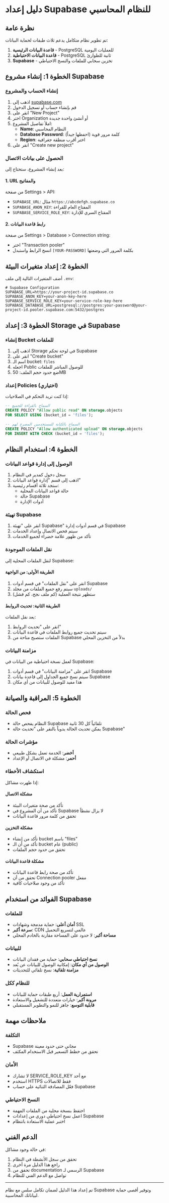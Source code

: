 # دليل إعداد Supabase للنظام المحاسبي

## نظرة عامة

تم تطوير نظام متكامل يدعم ثلاث طبقات لحماية البيانات:
1. **قاعدة البيانات الرئيسية** - PostgreSQL للعمليات اليومية
2. **قاعدة البيانات الاحتياطية** - PostgreSQL ثانية للطوارئ
3. **Supabase** - تخزين سحابي للملفات والنسخ الاحتياطي

## الخطوة 1: إنشاء مشروع Supabase

### إنشاء الحساب والمشروع
1. اذهب إلى [supabase.com](https://supabase.com)
2. قم بإنشاء حساب أو تسجيل الدخول
3. انقر على "New Project"
4. اختر Organization أو أنشئ واحدة جديدة
5. املأ تفاصيل المشروع:
   - **Name**: النظام المحاسبي
   - **Database Password**: كلمة مرور قوية (احفظها جيداً)
   - **Region**: اختر أقرب منطقة جغرافية
6. انقر على "Create new project"

### الحصول على بيانات الاتصال
بعد إنشاء المشروع، ستحتاج إلى:

#### 1. URL والمفاتيح
من صفحة Settings > API:
- `SUPABASE_URL`: مثال `https://abcdefgh.supabase.co`
- `SUPABASE_ANON_KEY`: المفتاح العام للقراءة
- `SUPABASE_SERVICE_ROLE_KEY`: المفتاح السري للإدارة

#### 2. رابط قاعدة البيانات
من صفحة Settings > Database > Connection string:
- اختر "Transaction pooler"
- انسخ الرابط واستبدل `[YOUR-PASSWORD]` بكلمة المرور التي وضعتها

## الخطوة 2: إعداد متغيرات البيئة

أضف المتغيرات التالية إلى ملف `.env`:

```env
# Supabase Configuration
SUPABASE_URL=https://your-project-id.supabase.co
SUPABASE_ANON_KEY=your-anon-key-here
SUPABASE_SERVICE_ROLE_KEY=your-service-role-key-here
SUPABASE_DATABASE_URL=postgresql://postgres:your-password@your-project-id.pooler.supabase.com:5432/postgres
```

## الخطوة 3: إعداد Storage في Supabase

### إنشاء Bucket للملفات
1. اذهب إلى Storage في لوحة تحكم Supabase
2. انقر على "Create bucket"
3. اسم الـ bucket: `files`
4. اجعله Public للوصول المباشر للملفات
5. ضع حدود حجم الملف: 50MB

### إعداد Policies (اختياري)
إذا كنت تريد التحكم في الصلاحيات:
```sql
-- السماح بالقراءة للجميع
CREATE POLICY "Allow public read" ON storage.objects
FOR SELECT USING (bucket_id = 'files');

-- السماح بالكتابة للمستخدمين المصرح لهم
CREATE POLICY "Allow authenticated upload" ON storage.objects
FOR INSERT WITH CHECK (bucket_id = 'files');
```

## الخطوة 4: استخدام النظام

### الوصول إلى إدارة قواعد البيانات
1. سجل دخول كمدير في النظام
2. اذهب إلى قسم "إدارة قواعد البيانات"
3. ستجد ثلاثة أقسام رئيسية:
   - حالة قواعد البيانات المحلية
   - حالة Supabase
   - أدوات الإدارة

### تهيئة Supabase
1. انقر على "تهيئة Supabase" في قسم أدوات إدارة Supabase
2. سيتم فحص الاتصال وإعداد الخدمات
3. تأكد من ظهور علامة خضراء لجميع الخدمات

### نقل الملفات الموجودة
لنقل الملفات المحلية إلى Supabase:

#### الطريقة الأولى: من الواجهة
1. انقر على "نقل الملفات" في قسم أدوات Supabase
2. سيتم رفع جميع الملفات من مجلد `uploads/`
3. ستظهر نتيجة العملية (كم ملف نجح، كم فشل)

#### الطريقة الثانية: تحديث الروابط
بعد نقل الملفات:
1. انقر على "تحديث الروابط"
2. سيتم تحديث جميع روابط الملفات في قاعدة البيانات
3. الملفات ستصبح متاحة من Supabase بدلاً من التخزين المحلي

### مزامنة البيانات
لعمل نسخة احتياطية من البيانات في Supabase:
1. انقر على "مزامنة البيانات" في قسم أدوات Supabase
2. سيتم نسخ جميع الجداول إلى قاعدة بيانات Supabase
3. هذا مفيد للوصول للبيانات من أي مكان

## الخطوة 5: المراقبة والصيانة

### فحص الحالة
- النظام يفحص حالة Supabase تلقائياً كل 30 ثانية
- يمكن تحديث الحالة يدوياً بالنقر على "تحديث حالة Supabase"

### مؤشرات الحالة
- **أخضر**: الخدمة تعمل بشكل طبيعي
- **أحمر**: مشكلة في الاتصال أو الإعداد

### استكشاف الأخطاء
إذا ظهرت مشاكل:

#### مشكلة الاتصال
- تأكد من صحة متغيرات البيئة
- تأكد من أن المشروع في Supabase لا يزال نشطاً
- تحقق من كلمة مرور قاعدة البيانات

#### مشكلة التخزين
- تأكد من إنشاء bucket باسم "files"
- تأكد من أن الـ bucket عام (public)
- تحقق من حدود حجم الملفات

#### مشكلة قاعدة البيانات
- تأكد من صحة رابط قاعدة البيانات
- تحقق من أن Connection pooler مفعل
- تأكد من وجود صلاحيات كافية

## الفوائد من استخدام Supabase

### للملفات
- **أمان أعلى**: حماية مدمجة وشهادات SSL
- **سرعة أكبر**: CDN عالمي لتسريع التحميل
- **مساحة أكبر**: لا حدود على المساحة مقارنة بالخادم المحلي

### للبيانات
- **نسخ احتياطي سحابي**: حماية من فقدان البيانات
- **الوصول من أي مكان**: إمكانية الوصول للبيانات عن بُعد
- **مزامنة تلقائية**: نسخ تلقائي للتحديثات

### للنظام ككل
- **استمرارية العمل**: أربع طبقات حماية للبيانات
- **مرونة أكبر**: خيارات متعددة للتشغيل والاستعادة
- **قابلية التوسع**: جاهز للنمو والتطوير المستقبلي

## ملاحظات مهمة

### التكلفة
- Supabase مجاني حتى حدود معينة
- تحقق من خطط التسعير قبل الاستخدام المكثف

### الأمان
- لا تشارك SERVICE_ROLE_KEY مع أحد
- استخدم HTTPS فقط للاتصالات
- فعّل المصادقة الثنائية على حساب Supabase

### النسخ الاحتياطي
- احتفظ بنسخة محلية من الملفات المهمة
- اعمل نسخ احتياطي دوري من إعدادات Supabase
- اختبر عملية الاستعادة بانتظام

## الدعم الفني

في حالة وجود مشاكل:
1. تحقق من سجل الأنشطة في النظام
2. راجع هذا الدليل مرة أخرى
3. تحقق من documentation الرسمي لـ Supabase
4. تواصل مع الدعم الفني للنظام

---

تم إعداد هذا الدليل لضمان تكامل سلس مع نظام Supabase وتوفير أقصى حماية لبياناتك المحاسبية.